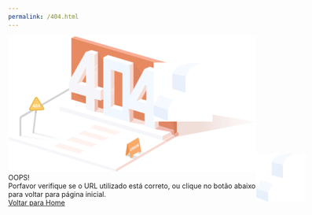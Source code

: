 ```yaml
---
permalink: /404.html
---
```


<div>
  <div>
    <div>
      <div style="position: absolute">
        <img class="cloud-top" src="./src/assets/images/404_images/404_cloud.png" alt="404">
        <img class="cloud-bottom" src="./src/assets/images/404_images/404_cloud.png" alt="404">
      </div>
      <img src="./src/assets/images/404_images/404_orange.png" alt="404">
    </div>
    <div>
      <div>OOPS!</div>
      <div>Porfavor verifique se o URL utilizado está correto, ou clique no botão abaixo para voltar para página inicial.</div>
      <el-button><a href="">Voltar para Home</a></el-buttom>
    </div>
  </div>
</div>

<body>
  <!-- import vue -->
  <script src="https://unpkg.com/vue/dist/vue.js"></script>
  <!-- import element ui -->
  <script src="https://unpkg.com/element-ui/lib/index.js"></script>
</body>

<style>

.cloud-top {
  width: 120px;
  height: 120px;
  position: relative;
  animation-name: moving;
  animation-duration: 4s;
  animation-delay: -2s;
  animation-iteration-count: 10;
  transform: translateY(50px) translateX(300px);
}

.cloud-bottom {
  width: 100px;
  height: 100px;
  position: relative;
  animation-name: moving;
  animation-duration: 4s;
  animation-delay: -3s;
  animation-iteration-count: 10;
  transform: translateY(200px) translateX(400px);
}

@keyframes moving {
  0%  {left:0px; top:0px;}
  50%  {left:-20px; top:20px;}
  100%  {left:0px; top:0px;}
}

</style>
